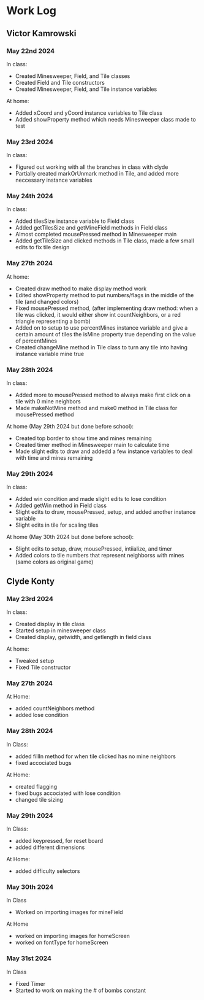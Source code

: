 # Work Log

## Victor Kamrowski

### May 22nd 2024

In class:
- Created Minesweeper, Field, and Tile classes
- Created Field and Tile constructors
- Created Minesweeper, Field, and Tile instance variables

At home:
- Added xCoord and yCoord instance variables to Tile class
- Added showProperty method which needs Minesweeper class made to test

### May 23rd 2024

In class:
- Figured out working with all the branches in class with clyde
- Partially created markOrUnmark method in Tile, and added more neccessary instance variables

### May 24th 2024

In class:
- Added tilesSize instance variable to Field class
- Added getTilesSize and getMineField methods in Field class
- Almost completed mousePressed method in Minesweeper main
- Added getTileSize and clicked methods in Tile class, made a few small edits to fix tile design

### May 27th 2024

At home:
- Created draw method to make display method work
- Edited showProperty method to put numbers/flags in the middle of the tile (and changed colors)
- Fixed mousePressed method, (after implementing draw method: when a tile was clicked, it would either show int countNeighbors, or a red triangle representing a bomb)
- Added on to setup to use percentMines instance variable and give a certain amount of tiles the isMine property true depending on the value of percentMines
- Created changeMine method in Tile class to turn any tile into having instance variable mine true

### May 28th 2024

In class:
- Added more to mousePressed method to always make first click on a tile with 0 mine neighbors
- Made makeNotMine method and make0 method in Tile class for mousePressed method

At home (May 29th 2024 but done before school):
- Created top border to show time and mines remaining
- Created timer method in Minesweeper main to calculate time
- Made slight edits to draw and addedd a few instance variables to deal with time and mines remaining

### May 29th 2024

In class:
- Added win condition and made slight edits to lose condition
- Added getWin method in Field class
- Slight edits to draw, mousePressed, setup, and added another instance variable
- Slight edits in tile for scaling tiles

At home (May 30th 2024 but done before school):
- Slight edits to setup, draw, mousePressed, intiialize, and timer
- Added colors to tile numbers that represent neighborss with mines (same colors as original game)

## Clyde Konty

### May 23rd 2024

In class:
- Created display in tile class
- Started setup in minesweeper class
- Created display, getwidth, and getlength in field class

At home:
- Tweaked setup
- Fixed Tile constructor

### May 27th 2024 

At Home: 
- added countNeighbors method
- added lose condition

### May 28th 2024

In Class:
- added fillIn method for when tile clicked has no mine neighbors
- fixed accociated bugs

At Home:
- created flagging
- fixed bugs accociated with lose condition
- changed tile sizing

### May 29th 2024

In Class:
- added keypressed, for reset board
- added different dimensions

At Home:
- added difficulty selectors

### May 30th 2024

In Class
- Worked on importing images for mineField

At Home
- worked on importing images for homeScreen
- worked on fontType for homeScreen

### May 31st 2024

In Class
- Fixed Timer
- Started to work on making the # of bombs constant

